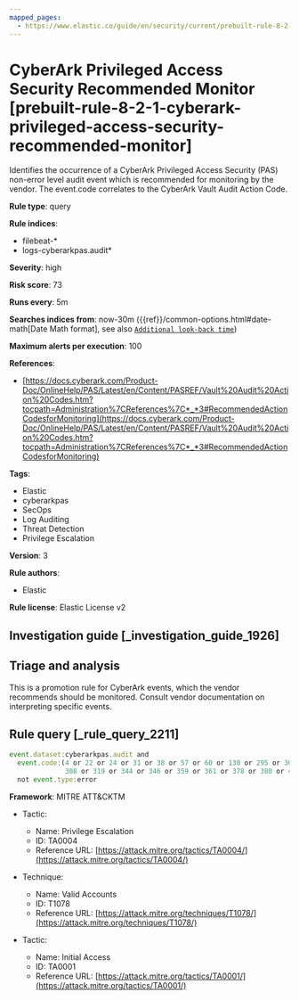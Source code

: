 ```yaml
---
mapped_pages:
  - https://www.elastic.co/guide/en/security/current/prebuilt-rule-8-2-1-cyberark-privileged-access-security-recommended-monitor.html
---
```


# CyberArk Privileged Access Security Recommended Monitor [prebuilt-rule-8-2-1-cyberark-privileged-access-security-recommended-monitor]

Identifies the occurrence of a CyberArk Privileged Access Security (PAS) non-error level audit event which is recommended for monitoring by the vendor. The event.code correlates to the CyberArk Vault Audit Action Code.

**Rule type**: query

**Rule indices**:

* filebeat-*
* logs-cyberarkpas.audit*

**Severity**: high

**Risk score**: 73

**Runs every**: 5m

**Searches indices from**: now-30m ({{ref}}/common-options.html#date-math[Date Math format], see also [`Additional look-back time`](docs-content://solutions/security/detect-and-alert/create-detection-rule.md#rule-schedule))

**Maximum alerts per execution**: 100

**References**:

* [https://docs.cyberark.com/Product-Doc/OnlineHelp/PAS/Latest/en/Content/PASREF/Vault%20Audit%20Action%20Codes.htm?tocpath=Administration%7CReferences%7C*_*3#RecommendedActionCodesforMonitoring](https://docs.cyberark.com/Product-Doc/OnlineHelp/PAS/Latest/en/Content/PASREF/Vault%20Audit%20Action%20Codes.htm?tocpath=Administration%7CReferences%7C*_*3#RecommendedActionCodesforMonitoring)

**Tags**:

* Elastic
* cyberarkpas
* SecOps
* Log Auditing
* Threat Detection
* Privilege Escalation

**Version**: 3

**Rule authors**:

* Elastic

**Rule license**: Elastic License v2

## Investigation guide [_investigation_guide_1926]

## Triage and analysis

This is a promotion rule for CyberArk events, which the vendor recommends should be monitored.
Consult vendor documentation on interpreting specific events.

## Rule query [_rule_query_2211]

```js
event.dataset:cyberarkpas.audit and
  event.code:(4 or 22 or 24 or 31 or 38 or 57 or 60 or 130 or 295 or 300 or 302 or
              308 or 319 or 344 or 346 or 359 or 361 or 378 or 380 or 411) and
  not event.type:error
```

**Framework**: MITRE ATT&CKTM

* Tactic:

    * Name: Privilege Escalation
    * ID: TA0004
    * Reference URL: [https://attack.mitre.org/tactics/TA0004/](https://attack.mitre.org/tactics/TA0004/)

* Technique:

    * Name: Valid Accounts
    * ID: T1078
    * Reference URL: [https://attack.mitre.org/techniques/T1078/](https://attack.mitre.org/techniques/T1078/)

* Tactic:

    * Name: Initial Access
    * ID: TA0001
    * Reference URL: [https://attack.mitre.org/tactics/TA0001/](https://attack.mitre.org/tactics/TA0001/)



